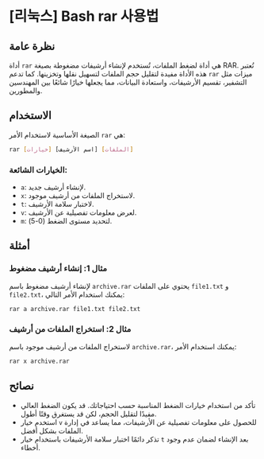 # [리눅스] Bash rar 사용법

## نظرة عامة
أداة `rar` هي أداة لضغط الملفات، تُستخدم لإنشاء أرشيفات مضغوطة بصيغة RAR. تُعتبر هذه الأداة مفيدة لتقليل حجم الملفات لتسهيل نقلها وتخزينها. كما تدعم `rar` ميزات مثل التشفير، تقسيم الأرشيفات، واستعادة البيانات، مما يجعلها خيارًا شائعًا بين المهندسين والمطورين.

## الاستخدام
الصيغة الأساسية لاستخدام الأمر `rar` هي:

```bash
rar [خيارات] [اسم الأرشيف] [الملفات]
```

### الخيارات الشائعة:
- `a`: لإنشاء أرشيف جديد.
- `x`: لاستخراج الملفات من أرشيف موجود.
- `t`: لاختبار سلامة الأرشيف.
- `v`: لعرض معلومات تفصيلية عن الأرشيف.
- `m`: لتحديد مستوى الضغط (0-5).

## أمثلة
### مثال 1: إنشاء أرشيف مضغوط
لإنشاء أرشيف مضغوط باسم `archive.rar` يحتوي على الملفات `file1.txt` و `file2.txt`، يمكنك استخدام الأمر التالي:

```bash
rar a archive.rar file1.txt file2.txt
```

### مثال 2: استخراج الملفات من أرشيف
لاستخراج الملفات من أرشيف موجود باسم `archive.rar`، يمكنك استخدام الأمر:

```bash
rar x archive.rar
```

## نصائح
- تأكد من استخدام خيارات الضغط المناسبة حسب احتياجاتك. قد يكون الضغط العالي مفيدًا لتقليل الحجم، لكن قد يستغرق وقتًا أطول.
- استخدم خيار `v` للحصول على معلومات تفصيلية عن الأرشيفات، مما يساعد في إدارة الملفات بشكل أفضل.
- تذكر دائمًا اختبار سلامة الأرشيفات باستخدام خيار `t` بعد الإنشاء لضمان عدم وجود أخطاء.